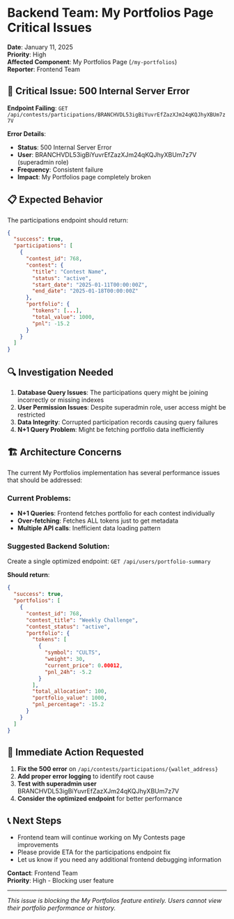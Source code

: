 # Backend Team: My Portfolios Page Critical Issues

**Date**: January 11, 2025  
**Priority**: High  
**Affected Component**: My Portfolios Page (`/my-portfolios`)  
**Reporter**: Frontend Team  

## 🚨 Critical Issue: 500 Internal Server Error

**Endpoint Failing**: `GET /api/contests/participations/BRANCHVDL53igBiYuvrEfZazXJm24qKQJhyXBUm7z7V`

**Error Details**:
- **Status**: 500 Internal Server Error
- **User**: BRANCHVDL53igBiYuvrEfZazXJm24qKQJhyXBUm7z7V (superadmin role)
- **Frequency**: Consistent failure
- **Impact**: My Portfolios page completely broken

## 📋 Expected Behavior

The participations endpoint should return:
```json
{
  "success": true,
  "participations": [
    {
      "contest_id": 768,
      "contest": {
        "title": "Contest Name",
        "status": "active",
        "start_date": "2025-01-11T00:00:00Z",
        "end_date": "2025-01-18T00:00:00Z"
      },
      "portfolio": {
        "tokens": [...],
        "total_value": 1000,
        "pnl": -15.2
      }
    }
  ]
}
```

## 🔍 Investigation Needed

1. **Database Query Issues**: The participations query might be joining incorrectly or missing indexes
2. **User Permission Issues**: Despite superadmin role, user access might be restricted
3. **Data Integrity**: Corrupted participation records causing query failures
4. **N+1 Query Problem**: Might be fetching portfolio data inefficiently

## 🏗️ Architecture Concerns

The current My Portfolios implementation has several performance issues that should be addressed:

### **Current Problems**:
- **N+1 Queries**: Frontend fetches portfolio for each contest individually
- **Over-fetching**: Fetches ALL tokens just to get metadata
- **Multiple API calls**: Inefficient data loading pattern

### **Suggested Backend Solution**:
Create a single optimized endpoint: `GET /api/users/portfolio-summary`

**Should return**:
```json
{
  "success": true,
  "portfolios": [
    {
      "contest_id": 768,
      "contest_title": "Weekly Challenge",
      "contest_status": "active",
      "portfolio": {
        "tokens": [
          {
            "symbol": "CULTS",
            "weight": 30,
            "current_price": 0.00012,
            "pnl_24h": -5.2
          }
        ],
        "total_allocation": 100,
        "portfolio_value": 1000,
        "pnl_percentage": -15.2
      }
    }
  ]
}
```

## 🎯 Immediate Action Requested

1. **Fix the 500 error** on `/api/contests/participations/{wallet_address}`
2. **Add proper error logging** to identify root cause
3. **Test with superadmin user** BRANCHVDL53igBiYuvrEfZazXJm24qKQJhyXBUm7z7V
4. **Consider the optimized endpoint** for better performance

## 📞 Next Steps

- Frontend team will continue working on My Contests page improvements
- Please provide ETA for the participations endpoint fix
- Let us know if you need any additional frontend debugging information

**Contact**: Frontend Team  
**Priority**: High - Blocking user feature

---
*This issue is blocking the My Portfolios feature entirely. Users cannot view their portfolio performance or history.* 